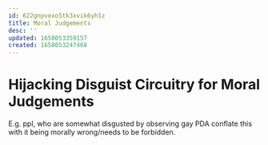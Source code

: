 ```yaml
---
id: 622gnpvexo5tk3xvik6yh1z
title: Moral Judgements
desc: ''
updated: 1658053359157
created: 1658053247468
---
```



# Hijacking Disguist Circuitry for Moral Judgements

E.g. ppl, who are somewhat disgusted by observing gay PDA conflate this with it being morally wrong/needs to be forbidden.

